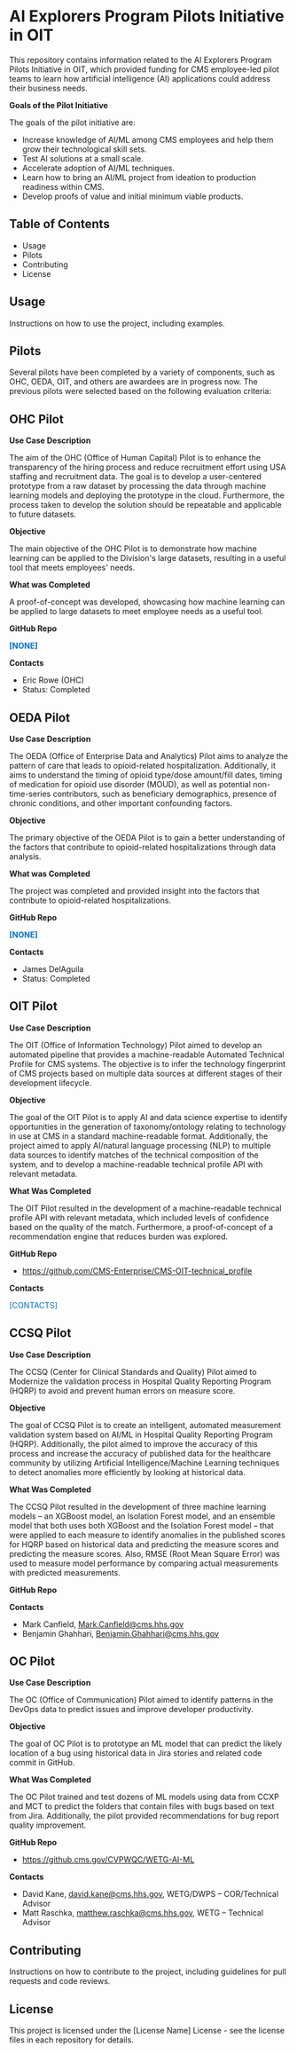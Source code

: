 # AI Explorers Program Pilots Initiative in OIT

This repository contains information related to the AI Explorers Program Pilots Initiative in OIT, which provided funding for CMS employee-led pilot teams to learn how artificial intelligence (AI) applications could address their business needs.

**Goals of the Pilot Initiative**

The goals of the pilot initiative are:

- Increase knowledge of AI/ML among CMS employees and help them grow their technological skill sets.
- Test AI solutions at a small scale.
- Accelerate adoption of AI/ML techniques.
- Learn how to bring an AI/ML project from ideation to production readiness within CMS.
- Develop proofs of value and initial minimum viable products.

## Table of Contents

- Usage
- Pilots
- Contributing
- License

## Usage

Instructions on how to use the project, including examples.

## Pilots

Several pilots have been completed by a variety of components, such as OHC, OEDA, OIT, and others are awardees are in progress now. The previous pilots were selected based on the following evaluation criteria:

## OHC Pilot

**Use Case Description**

The aim of the OHC (Office of Human Capital) Pilot is to enhance the transparency of the hiring process and reduce recruitment effort using USA staffing and recruitment data. The goal is to develop a user-centered prototype from a raw dataset by processing the data through machine learning models and deploying the prototype in the cloud. Furthermore, the process taken to develop the solution should be repeatable and applicable to future datasets.

**Objective**

The main objective of the OHC Pilot is to demonstrate how machine learning can be applied to the Division's large datasets, resulting in a useful tool that meets employees' needs.

**What was Completed**

A proof-of-concept was developed, showcasing how machine learning can be applied to large datasets to meet employee needs as a useful tool.

**GitHub Repo**

**<span style="color:#0070C0">[NONE]</span>**

**Contacts**

- Eric Rowe (OHC)
- Status: Completed

## OEDA Pilot

**Use Case Description**

The OEDA (Office of Enterprise Data and Analytics) Pilot aims to analyze the pattern of care that leads to opioid-related hospitalization. Additionally, it aims to understand the timing of opioid type/dose amount/fill dates, timing of medication for opioid use disorder (MOUD), as well as potential non-time-series contributors, such as beneficiary demographics, presence of chronic conditions, and other important confounding factors.

**Objective**

The primary objective of the OEDA Pilot is to gain a better understanding of the factors that contribute to opioid-related hospitalizations through data analysis.

**What was Completed**

The project was completed and provided insight into the factors that contribute to opioid-related hospitalizations.

**GitHub Repo**

**<span style="color:#0070C0">[NONE]</span>**

**Contacts**

- James DelAguila
- Status: Completed

## OIT Pilot

**Use Case Description**

The OIT (Office of Information Technology) Pilot aimed to develop an automated pipeline that provides a machine-readable Automated Technical Profile for CMS systems. The objective is to infer the technology fingerprint of CMS projects based on multiple data sources at different stages of their development lifecycle.

**Objective**

The goal of the OIT Pilot is to apply AI and data science expertise to identify opportunities in the generation of taxonomy/ontology relating to technology in use at CMS in a standard machine-readable format. Additionally, the project aimed to apply AI/natural language processing (NLP) to multiple data sources to identify matches of the technical composition of the system, and to develop a machine-readable technical profile API with relevant metadata.

**What Was Completed**

The OIT Pilot resulted in the development of a machine-readable technical profile API with relevant metadata, which included levels of confidence based on the quality of the match. Furthermore, a proof-of-concept of a recommendation engine that reduces burden was explored.

**GitHub Repo**

- <https://github.com/CMS-Enterprise/CMS-OIT-technical_profile>

**Contacts**

<span style="color:#0070C0">[CONTACTS]</span>

## CCSQ Pilot

**Use Case Description**

The CCSQ (Center for Clinical Standards and Quality) Pilot aimed to Modernize the validation process in Hospital Quality Reporting Program (HQRP) to avoid and prevent human errors on measure score.

**Objective**

The goal of CCSQ Pilot is to create an intelligent, automated measurement validation system based on AI/ML in Hospital Quality Reporting Program (HQRP). Additionally, the pilot aimed to improve the accuracy of this process and increase the accuracy of published data for the healthcare community by utilizing Artificial Intelligence/Machine Learning techniques to detect anomalies more efficiently by looking at historical data. 

**What Was Completed**

The CCSQ Pilot resulted in the development of three machine learning models – an XGBoost model, an Isolation Forest model, and an ensemble model that both uses both XGBoost and the Isolation Forest model – that were applied to each measure to identify anomalies in the published scores for HQRP based on historical data and predicting the measure scores and predicting the measure scores. Also, RMSE (Root Mean Square Error) was used to measure model performance by comparing actual measurements with predicted measurements.

**GitHub Repo**

**Contacts**

- Mark Canfield, <Mark.Canfield@cms.hhs.gov> 
- Benjamin Ghahhari, <Benjamin.Ghahhari@cms.hhs.gov> 

## OC Pilot

**Use Case Description**

The OC (Office of Communication) Pilot aimed to identify patterns in the DevOps data to predict issues and improve developer productivity.

**Objective**

The goal of OC Pilot is to prototype an ML model that can predict the likely location of a bug using historical data in Jira stories and related code commit in GitHub.

**What Was Completed**

The OC Pilot trained and test dozens of ML models using data from CCXP and MCT to predict the folders that contain files with bugs based on text from Jira. Additionally, the pilot provided recommendations for bug report quality improvement.

**GitHub Repo**

- <https://github.cms.gov/CVPWQC/WETG-AI-ML>

**Contacts**

- David Kane, <david.kane@cms.hhs.gov>, WETG/DWPS – COR/Technical Advisor
- Matt Raschka, <matthew.raschka@cms.hhs.gov>, WETG – Technical Advisor

## Contributing

Instructions on how to contribute to the project, including guidelines for pull requests and code reviews.


## License

This project is licensed under the [License Name] License - see the license files in each repository for details.




